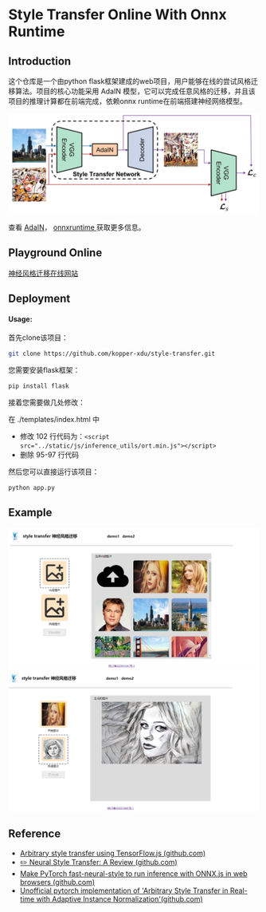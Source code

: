 # Style Transfer Online With Onnx Runtime

## Introduction

这个仓库是一个由python flask框架建成的web项目，用户能够在线的尝试风格迁移算法。项目的核心功能采用 AdaIN 模型，它可以完成任意风格的迁移，并且该项目的推理计算都在前端完成，依赖onnx runtime在前端搭建神经网络模型。

<img src="static\example\architecture.jpg" style="zoom: 50%;" />

查看 [AdaIN](https://github.com/xunhuang1995/AdaIN-style)， [onnxruntime ](https://onnxruntime.ai/)获取更多信息。

## Playground Online

[神经风格迁移在线网站](https://kopper.top)

## Deployment

#### Usage:

首先clone该项目：
```bash
git clone https://github.com/kopper-xdu/style-transfer.git
```

您需要安装flask框架： 
```python
pip install flask
```

接着您需要做几处修改：

在 ./templates/index.html 中

- 修改 102 行代码为：`<script src="../static/js/inference_utils/ort.min.js"></script>`
- 删除 95-97 行代码

然后您可以直接运行该项目：
```python
python app.py
```

## Example
<img src="static\example\index.png" style="zoom: 50%;" />
    
<img src="static\example\try.png" style="zoom:50%; margain-top: 10px;" />

## Reference

- [Arbitrary style transfer using TensorFlow.js (github.com)](https://github.com/reiinakano/arbitrary-image-stylization-tfjs)
- [ :pencil2: Neural Style Transfer: A Review (github.com)](https://github.com/ycjing/Neural-Style-Transfer-Papers)
- [Make PyTorch fast-neural-style to run inference with ONNX.js in web browsers (github.com)](https://github.com/gnsmrky/pytorch-fast-neural-style-for-web)
- [Unofficial pytorch implementation of 'Arbitrary Style Transfer in Real-time with Adaptive Instance Normalization'(github.com)](https://github.com/naoto0804/pytorch-AdaIN)
